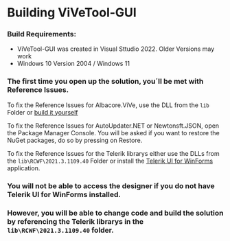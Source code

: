 # Building ViVeTool-GUI
### Build Requirements:
- ViVeTool-GUI was created in Visual Sttudio 2022. Older Versions may work
- Windows 10 Version 2004 / Windows 11

### The first time you open up the solution, you´ll be met with Reference Issues.
To fix the Reference Issues for Albacore.ViVe, use the DLL from the `lib` Folder or [build it yourself](https://github.com/thebookisclosed/ViVe/tree/master/ViVe)

To fix the Reference Issues for AutoUpdater.NET or Newtonsft.JSON, open the Package Manager Console.
You will be asked if you want to restore the NuGet packages, do so by pressing on Restore.

To fix the Reference Issues for the Telerik librarys either use the DLLs from the `lib\RCWF\2021.3.1109.40` Folder or install the [Telerik UI for WinForms](https://www.telerik.com/login/ui-for-winforms) application.

### You will not be able to access the designer if you do not have Telerik UI for WinForms installed. 

### However, you will be able to change code and build the solution by referencing the Telerik librarys in the `lib\RCWF\2021.3.1109.40` folder.
